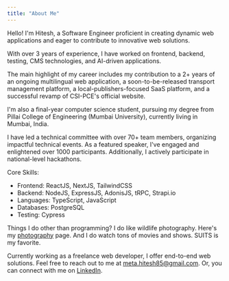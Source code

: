 ```yaml
---
title: "About Me"
---
```


Hello!
I'm Hitesh,
a Software Engineer proficient in creating dynamic web applications and eager
to contribute to innovative web solutions.

With over 3 years of experience, I have worked on frontend,
backend, testing, CMS technologies, and AI-driven applications.

The main highlight of my career includes my contribution to a 2+ years of an ongoing multilingual web application,
a soon-to-be-released transport management platform, a local-publishers-focused SaaS platform,
and a successful revamp of CSI-PCE's official website.

I'm also a final-year computer science student,
pursuing my degree from Pillai College of Engineering
(Mumbai University), currently living in Mumbai, India.

I have led a technical committee with over 70+ team members,
organizing impactful technical events.
As a featured speaker, I've engaged and enlightened over 1000 participants.
Additionally, I actively participate in national-level hackathons.

Core Skills:

- Frontend: ReactJS, NextJS, TailwindCSS
- Backend: NodeJS, ExpressJS, AdonisJS, tRPC, Strapi.io
- Languages: TypeScript, JavaScript
- Databases: PostgreSQL
- Testing: Cypress

Things I do other than programming?
I do like wildlife photography.
Here's my [photography](https://www.instagram.com/h85._._/) page.
And I do watch tons of movies and shows.
SUITS is my favorite.

Currently working as a freelance web developer, I offer end-to-end web solutions.
Feel free to reach out to me at [meta.hitesh85@gmail.com](mailto:meta.hitesh85@gmail.com).
Or, you can connect with me on [LinkedIn](https://www.linkedin.com/in/hitesh-meta/).
